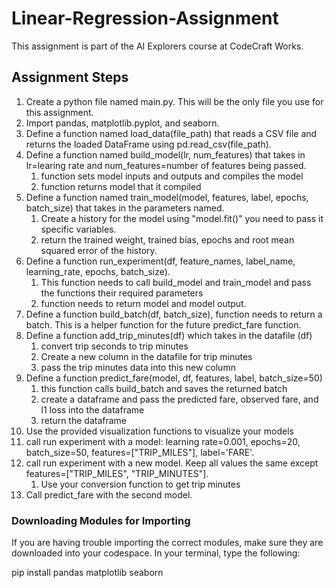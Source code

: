 # Linear-Regression-Assignment
This assignment is part of the AI Explorers course at CodeCraft Works.

## Assignment Steps

1. Create a python file named main.py. This will be the only file you use for this assignment.
2. Import pandas, matplotlib.pyplot, and seaborn.
3. Define a function named load_data(file_path) that reads a CSV file and returns the loaded DataFrame using pd.read_csv(file_path).
4. Define a function named build_model(lr, num_features) that takes in lr=learing rate and num_features=number of features being passed.
   1. function sets model inputs and outputs and compiles the model
   2. function returns model that it compiled
5. Define a function named train_model(model, features, label, epochs, batch_size) that takes in the parameters named.
   1. Create a history for the model using "model.fit()" you need to pass it specific variables.
   2. return the trained weight, trained bias, epochs and root mean squared error of the history.
6. Define a function run_experiment(df, feature_names, label_name, learning_rate, epochs, batch_size).
   1. This function needs to call build_model and train_model and pass the functions their required parameters
   2. function needs to return model and model output.
7. Define a function build_batch(df, batch_size), function needs to return a batch. This is a helper function for the future predict_fare function.
8. Define a function add_trip_minutes(df) which takes in the datafile (df)
   1. convert trip seconds to trip minutes
   2. Create a new column in the datafile for trip minutes
   3. pass the trip minutes data into this new column
9. Define a function predict_fare(model, df, features, label, batch_size=50)
   1.  this function calls build_batch and saves the returned batch
   2.  create a dataframe and pass the predicted fare, observed fare, and l1 loss into the dataframe
   3.  return the dataframe
10. Use the provided visualization functions to visualize your models
11. call run experiment with a model: learning rate=0.001, epochs=20, batch_size=50, features=["TRIP_MILES"], label='FARE'.
12. call run experiment with a new model. Keep all values the same except features=["TRIP_MILES", "TRIP_MINUTES"].
    1.  Use your conversion function to get trip minutes
13. Call predict_fare with the second model.

### Downloading Modules for Importing

If you are having trouble importing the correct modules, make sure they are downloaded into your codespace. In your terminal, type the following:

pip install pandas matplotlib seaborn